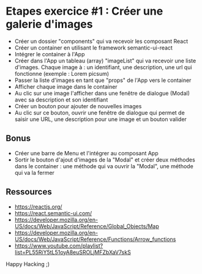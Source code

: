 # Etapes  exercice #1 : Créer une galerie d'images

 - Créer un dossier "components" qui va recevoir les composant React
 - Créer un container en utilisant le framework semantic-ui-react
 - Intégrer le container à l'App
 - Créer dans l'App un tableau (array) "imageList" qui va recevoir une liste d'images. Chaque image à : un identifiant, une description, une url qui fonctionne (exemple : Lorem picsum)
 - Passer la liste d'images en tant que "props" de l'App vers le container
 - Afficher chaque image dans le container 
 - Au clic sur une image l'afficher dans une fenêtre de dialogue (Modal) avec sa description et son identifiant
 - Créer un bouton pour ajouter de nouvelles images
 - Au clic sur ce bouton, ouvrir une fenêtre de dialogue qui permet de saisir une URL, une description pour une image et un bouton valider

## Bonus
 - Créer une barre de Menu et l'intégrer au composant App
 - Sortir le bouton d'ajout d'images de la "Modal" et créer deux méthodes dans le container : une méthode qui va ouvrir la "Modal", une méthode qui va la fermer

## Ressources
 - https://reactjs.org/
 - https://react.semantic-ui.com/
 - https://developer.mozilla.org/en-US/docs/Web/JavaScript/Reference/Global_Objects/Map
 - https://developer.mozilla.org/en-US/docs/Web/JavaScript/Reference/Functions/Arrow_functions
 - https://www.youtube.com/playlist?list=PL55RiY5tL51oyA8euSROLjMFZbXaV7skS

 Happy Hacking ;)
 